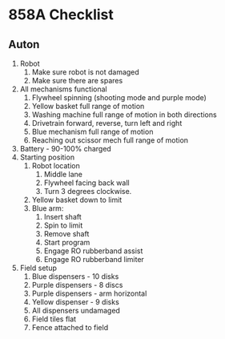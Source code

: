 # 858A Checklist

## Auton
1. Robot
    1. Make sure robot is not damaged
    2. Make sure there are spares
2. All mechanisms functional
    1. Flywheel spinning (shooting mode and purple mode)
    2. Yellow basket full range of motion
    3. Washing machine full range of motion in both directions
    4. Drivetrain forward, reverse, turn left and right
    5. Blue mechanism full range of motion
    6. Reaching out scissor mech full range of motion
3. Battery - 90-100% charged
4. Starting position
    1. Robot location
        1. Middle lane
        2. Flywheel facing back wall
        3. Turn 3 degrees clockwise.
    2. Yellow basket down to limit
    3. Blue arm:
        1. Insert shaft
        2. Spin to limit
        3. Remove shaft
        4. Start program
        5. Engage RO rubberband assist
        6. Engage RO rubberband limiter
5. Field setup
    1. Blue dispensers - 10 disks
    2. Purple dispensers - 8 discs
    3. Purple dispensers - arm horizontal
    4. Yellow dispenser - 9 disks
    5. All dispensers undamaged
    6. Field tiles flat
    7. Fence attached to field
